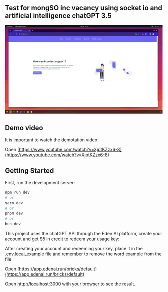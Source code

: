 ## Test for mongSO inc vacancy using socket io and artificial intelligence chatGPT 3.5

![img](./public/img.png)

## Demo video

It is important to watch the demotation video

Open [https://www.youtube.com/watch?v=XjptKZzx6-8](https://www.youtube.com/watch?v=XjptKZzx6-8)

## Getting Started

First, run the development server:

```bash
npm run dev
# or
yarn dev
# or
pnpm dev
# or
bun dev
```

This project uses the chatGPT API through the Eden AI platform, create your account and get $5 in credit to redeem your usage key:

After creating your account and redeeming your key, place it in the .env.local_example file and remember to remove the word example from the file

Open [https://app.edenai.run/bricks/default](https://app.edenai.run/bricks/default)

Open [http://localhost:3000](http://localhost:3000) with your browser to see the result.
